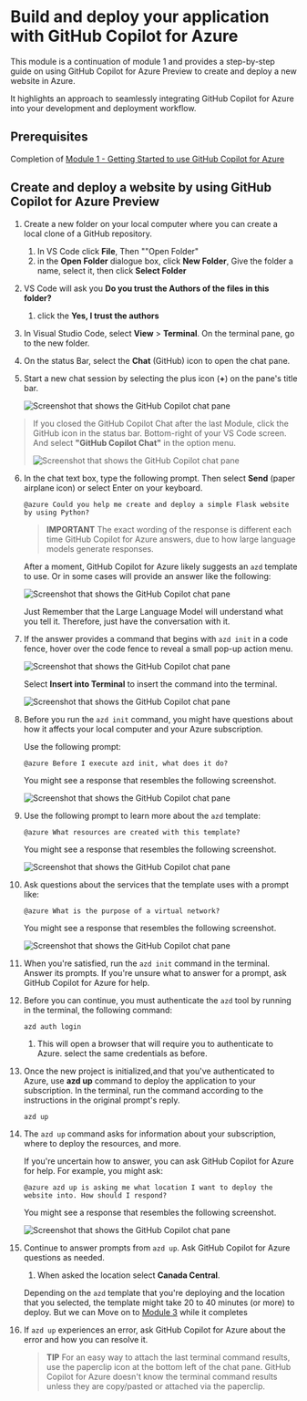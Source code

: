 # Build and deploy your application with GitHub Copilot for Azure

This module is a continuation of module 1 and provides a step-by-step guide on using GitHub Copilot for Azure Preview to create and deploy a new website in Azure.

It highlights an approach to seamlessly integrating GitHub Copilot for Azure into your development and deployment workflow.

## Prerequisites

Completion of [Module 1 - Getting Started to use GitHub Copilot for Azure](https://github.com/microsoft/Mastering-GitHub-Copilot-for-Paired-Programming/blob/main/09-Using-GitHub-Copilot-for-Azure-to-Deploy-to-Cloud/01-Getting-Started-with-GitHub-Copilot-for-Azure.md)

## Create and deploy a website by using GitHub Copilot for Azure Preview

1. Create a new folder on your local computer where you can create a local clone of a GitHub repository.
    1. In VS Code click **File**, Then ""Open Folder"
    1. in the **Open Folder** dialogue box, click **New Folder**, Give the folder a name, select it, then click **Select Folder**

1. VS Code will ask you **Do you trust the Authors of the files in this folder?**
    1. click the **Yes, I trust the authors**

1. In Visual Studio Code, select **View** > **Terminal**. On the terminal pane, go to the new folder.

1. On the status Bar, select the **Chat** (GitHub) icon to open the chat pane.

1. Start a new chat session by selecting the plus icon (**+**) on the pane's title bar.

   ![Screenshot that shows the GitHub Copilot chat pane](https://github.com/microsoft/Mastering-GitHub-Copilot-for-Paired-Programming/blob/main/images/mod2-CopilotChat.png "Start a new chat session")

> If you closed the GitHub Copilot Chat after the last Module, click the GitHub icon in the status bar.  Bottom-right of your VS Code screen. And select **"GitHub Copilot Chat"** in the option menu.
>
> ![Screenshot that shows the GitHub Copilot chat pane](./images/mod2-CopilotChat-2.png "Start a new chat session")

6. In the chat text box, type the following prompt. Then select **Send** (paper airplane icon) or select Enter on your keyboard.

   ```prompt
   @azure Could you help me create and deploy a simple Flask website by using Python?
   ```

    > **IMPORTANT**
The exact wording of the response is different each time GitHub Copilot for Azure answers, due to how large language models generate responses.

   After a moment, GitHub Copilot for Azure likely suggests an `azd` template to use.  Or in some cases will provide an answer like the following:

    ![Screenshot that shows the GitHub Copilot chat pane](./images/mod2-CopilotChat-3.png "Screenshot that shows a response from GitHub Copilot for Azure with instructions for using a template to create a website in Azure.")

    Just Remember that the Large Language Model will understand what you tell it.  Therefore, just have the conversation with it.

1. If the answer provides a command that begins with `azd init` in a code fence, hover over the code fence to reveal a small pop-up action menu.

    ![Screenshot that shows the GitHub Copilot chat pane](./images/mod2-CopilotChat-4.png "Screenshot that shows a pop-up menu with an option to insert a code-fenced command into the Visual Studio Code terminal.")

    Select **Insert into Terminal** to insert the command into the terminal.

    ![Screenshot that shows the GitHub Copilot chat pane](./images/mod2-CopilotChat-5.png "Screenshot that shows the Visual Studio Code terminal after insertion of a code-fenced command.")

1. Before you run the `azd init` command, you might have questions about how it affects your local computer and your Azure subscription.

   Use the following prompt:

   ```prompt
   @azure Before I execute azd init, what does it do?
   ```

   You might see a response that resembles the following screenshot.

   ![Screenshot that shows the GitHub Copilot chat pane](./images/mod2-CopilotChat-6.png "Screenshot that shows a response from GitHub Copilot for Azure with an explanation of what the initialization command does.")

1. Use the following prompt to learn more about the `azd` template:

   ```prompt
   @azure What resources are created with this template?
   ```

   You might see a response that resembles the following screenshot.

    ![Screenshot that shows the GitHub Copilot chat pane](./images/mod2-CopilotChat-7.png "Screenshot that shows a response from GitHub Copilot for Azure with an explanation of the resources created by the suggested template.")

1. Ask questions about the services that the template uses with a prompt like:

   ```prompt
   @azure What is the purpose of a virtual network?
   ```

   You might see a response that resembles the following screenshot.

    ![Screenshot that shows the GitHub Copilot chat pane](./images/mod2-CopilotChat-8.png "Screenshot that shows a response from GitHub Copilot for Azure with an explanation of what a virtual network is.")

1. When you're satisfied, run the `azd init` command in the terminal. Answer its prompts. If you're unsure what to answer for a prompt, ask GitHub Copilot for Azure for help.

1. Before you can continue, you must authenticate the `azd` tool by running in the terminal, the following command:

    ```cmd
    azd auth login
    ```

    1. This will open a browser that will require you to authenticate to Azure. select the same credentials as before.

1. Once the new project is initialized,and that you've authenticated to Azure, use **azd up** command to deploy the application to your subscription. In the terminal, run the command according to the instructions in the original prompt's reply.

    ```
    azd up
    ```

1. The `azd up` command asks for information about your subscription, where to deploy the resources, and more.

    If you're uncertain how to answer, you can ask GitHub Copilot for Azure for help. For example, you might ask:

    ```prompt
    @azure azd up is asking me what location I want to deploy the website into. How should I respond?
    ```

    You might see a response that resembles the following screenshot.

    ![Screenshot that shows the GitHub Copilot chat pane](./images/mod2-CopilotChat-9.png "Screenshot that shows a response from GitHub Copilot for Azure with an answer that describes what the Azure locations are and how to choose one.")

5. Continue to answer prompts from `azd up`. Ask GitHub Copilot for Azure questions as needed.

    1. When asked the location select **Canada Central**.

    Depending on the `azd` template that you're deploying and the location that you selected, the template might take 20 to 40 minutes (or more) to deploy. But we can Move on to [Module 3](03-Learn.md) while it completes

1. If `azd up` experiences an error, ask GitHub Copilot for Azure about the error and how you can resolve it.

    > **TIP**
    > For an easy way to attach the last terminal command results, use the paperclip icon at the bottom left of the chat pane. GitHub Copilot for Azure doesn't know the terminal command results unless they are copy/pasted or attached via the paperclip.
